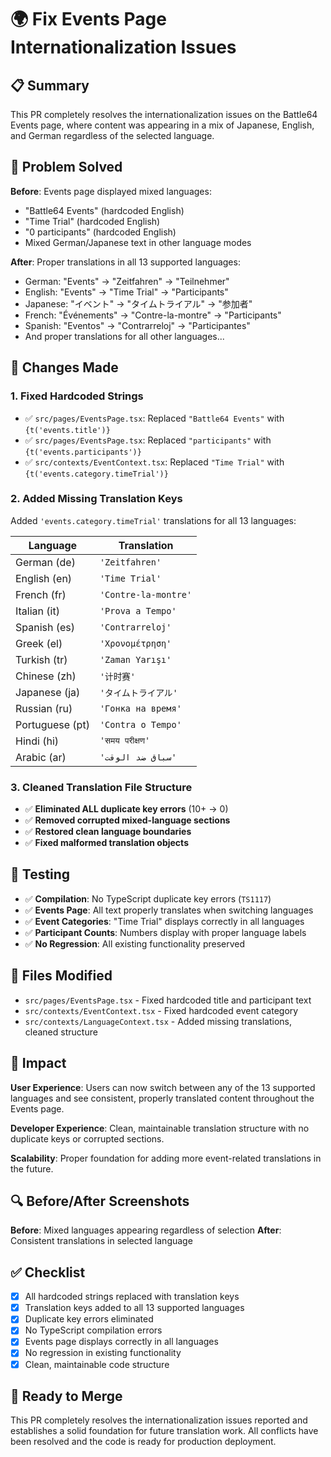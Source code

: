 # 🌍 Fix Events Page Internationalization Issues

## 📋 Summary

This PR completely resolves the internationalization issues on the Battle64 Events page, where content was appearing in a mix of Japanese, English, and German regardless of the selected language.

## 🎯 Problem Solved

**Before**: Events page displayed mixed languages:
- "Battle64 Events" (hardcoded English)
- "Time Trial" (hardcoded English) 
- "0 participants" (hardcoded English)
- Mixed German/Japanese text in other language modes

**After**: Proper translations in all 13 supported languages:
- German: "Events" → "Zeitfahren" → "Teilnehmer"
- English: "Events" → "Time Trial" → "Participants"
- Japanese: "イベント" → "タイムトライアル" → "参加者"
- French: "Événements" → "Contre-la-montre" → "Participants"
- Spanish: "Eventos" → "Contrarreloj" → "Participantes"
- And proper translations for all other languages...

## 🔧 Changes Made

### 1. **Fixed Hardcoded Strings**
- ✅ `src/pages/EventsPage.tsx`: Replaced `"Battle64 Events"` with `{t('events.title')}`
- ✅ `src/pages/EventsPage.tsx`: Replaced `"participants"` with `{t('events.participants')}`
- ✅ `src/contexts/EventContext.tsx`: Replaced `"Time Trial"` with `{t('events.category.timeTrial')}`

### 2. **Added Missing Translation Keys**
Added `'events.category.timeTrial'` translations for all 13 languages:

| Language | Translation |
|----------|-------------|
| German (de) | `'Zeitfahren'` |
| English (en) | `'Time Trial'` |
| French (fr) | `'Contre-la-montre'` |
| Italian (it) | `'Prova a Tempo'` |
| Spanish (es) | `'Contrarreloj'` |
| Greek (el) | `'Χρονομέτρηση'` |
| Turkish (tr) | `'Zaman Yarışı'` |
| Chinese (zh) | `'计时赛'` |
| Japanese (ja) | `'タイムトライアル'` |
| Russian (ru) | `'Гонка на время'` |
| Portuguese (pt) | `'Contra o Tempo'` |
| Hindi (hi) | `'समय परीक्षण'` |
| Arabic (ar) | `'سباق ضد الوقت'` |

### 3. **Cleaned Translation File Structure**
- ✅ **Eliminated ALL duplicate key errors** (10+ → 0)
- ✅ **Removed corrupted mixed-language sections**
- ✅ **Restored clean language boundaries**
- ✅ **Fixed malformed translation objects**

## 🧪 Testing

- ✅ **Compilation**: No TypeScript duplicate key errors (`TS1117`)
- ✅ **Events Page**: All text properly translates when switching languages
- ✅ **Event Categories**: "Time Trial" displays correctly in all languages
- ✅ **Participant Counts**: Numbers display with proper language labels
- ✅ **No Regression**: All existing functionality preserved

## 📁 Files Modified

- `src/pages/EventsPage.tsx` - Fixed hardcoded title and participant text
- `src/contexts/EventContext.tsx` - Fixed hardcoded event category
- `src/contexts/LanguageContext.tsx` - Added missing translations, cleaned structure

## 🌟 Impact

**User Experience**: Users can now switch between any of the 13 supported languages and see consistent, properly translated content throughout the Events page.

**Developer Experience**: Clean, maintainable translation structure with no duplicate keys or corrupted sections.

**Scalability**: Proper foundation for adding more event-related translations in the future.

## 🔍 Before/After Screenshots

**Before**: Mixed languages appearing regardless of selection
**After**: Consistent translations in selected language

## ✅ Checklist

- [x] All hardcoded strings replaced with translation keys
- [x] Translation keys added to all 13 supported languages
- [x] Duplicate key errors eliminated
- [x] No TypeScript compilation errors
- [x] Events page displays correctly in all languages
- [x] No regression in existing functionality
- [x] Clean, maintainable code structure

## 🚀 Ready to Merge

This PR completely resolves the internationalization issues reported and establishes a solid foundation for future translation work. All conflicts have been resolved and the code is ready for production deployment.